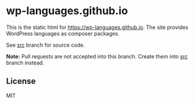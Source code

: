 # wp-languages.github.io

This is the static html for https://wp-languages.github.io. The site provides WordPress languages as composer packages.

See [src](https://github.com/wp-languages/wp-languages.github.io) branch for source code.

**Note:** Pull requests are not accepted into this branch. Create them into [src](https://github.com/wp-languages/wp-languages.github.io) branch instead.

## License
MIT

